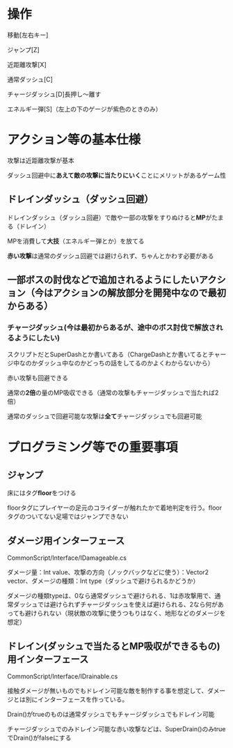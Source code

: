 # 操作

移動[左右キー]

ジャンプ[Z]

近距離攻撃[X]

通常ダッシュ[C]

チャージダッシュ[D]長押し～離す

エネルギー弾[S]（左上の下のゲージが紫色のときのみ）

# アクション等の基本仕様

攻撃は近距離攻撃が基本

ダッシュ回避中に**あえて敵の攻撃に当たりにいく**ことにメリットがあるゲーム性

## ドレインダッシュ（ダッシュ回避）

ドレインダッシュ（ダッシュ回避）で敵や一部の攻撃をすりぬけると**MP**がたまる（ドレイン）

MPを消費して**大技**（エネルギー弾とか）を放てる

**赤い攻撃**は通常のダッシュ回避では避けられず、ちゃんとかわす必要がある

## 一部ボスの討伐などで追加されるようにしたいアクション（今はアクションの解放部分を開発中なので最初からある）

### チャージダッシュ(今は最初からあるが、途中のボス討伐で解放されるようにしたい)
スクリプトだとSuperDashとか書いてある（ChargeDashとか書いてるとチャージ中なのかダッシュ中なのかどっちの話をしてるのかよくわからないから）

赤い攻撃も回避できる

通常の**2倍**の量のMP吸収できる（通常の攻撃もチャージダッシュで当たれば2倍）

通常のダッシュで回避可能な攻撃は**全て**チャージダッシュでも回避可能

# プログラミング等での重要事項

## ジャンプ

床にはタグ**floor**をつける

floorタグにプレイヤーの足元のコライダーが触れたかで着地判定を行う。floorタグのついてない足場ではジャンプできない

## ダメージ用インターフェース

CommonScript/Interface/IDamageable.cs

ダメージ量：Int value、攻撃の方向（ノックバックなどに使う）：Vector2 vector、ダメージの種類：Int type（ダッシュで避けられるかどうか）

ダメージの種類typeは、0なら通常ダッシュで避けられる、1は赤攻撃用で、通常ダッシュでは避けられずチャージダッシュを使えば避けられる、2なら何があっても避けられない（現状敵の攻撃に使うつもりはなく、地形などのダメージを想定）

## ドレイン(ダッシュで当たるとMP吸収ができるもの)用インターフェース

CommonScript/Interface/IDrainable.cs

接触ダメージが無いものでもドレイン可能な敵を制作する事を想定して、ダメージとは別にインターフェースを作っている。

Drain()がtrueのものは通常ダッシュでもチャージダッシュでもドレイン可能

チャージダッシュでのみドレイン可能な赤い攻撃などは、SuperDrain()のみtrueでDrain()がfalseにする
